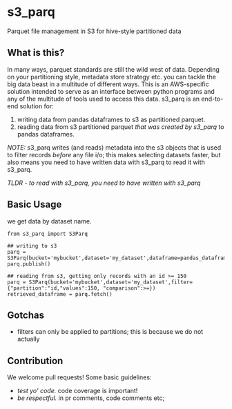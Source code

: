 # s3\_parq
Parquet file management in S3 for hive-style partitioned data

## What is this? 
In many ways, parquet standards are still the wild west of data. Depending on your partitioning style, metadata store strategy etc. you can tackle the big data beast in a multitude of different ways. 
This is an AWS-specific solution intended to serve as an interface between python programs and any of the multitude of tools used to access this data. s3\_parq is an end-to-end solution for:
1. writing data from pandas dataframes to s3 as partitioned parquet.
2. reading data from s3 partitioned parquet *that was created by s3_parq* to pandas dataframes.

*NOTE:* s3\_parq writes (and reads) metadata into the s3 objects that is used to filter records _before_ any file i/o; this makes selecting datasets faster, but also means you need to have written data with s3\_parq to read it with s3\_parq. 

*TLDR - to read with s3\_parq, you need to have written with s3\_parq* 
 
## Basic Usage

we get data by dataset name. 

    from s3_parq import S3Parq

    ## writing to s3
    parq = S3Parq(bucket='mybucket',dataset='my_dataset',dataframe=pandas_dataframe_to_write)
    parq.publish()

    ## reading from s3, getting only records with an id >= 150
    parq = S3Parq(bucket='mybucket',dataset='my_dataset',filter={"partition":"id,"values":150, "comparison":>=})
    retrieved_dataframe = parq.fetch()

## Gotchas
- filters can only be applied to partitions; this is because we do not actually  

## Contribution
We welcome pull requests!
Some basic guidelines:
- *test yo' code.* code coverage is important! 
- *be respectful.* in pr comments, code comments etc;
 
